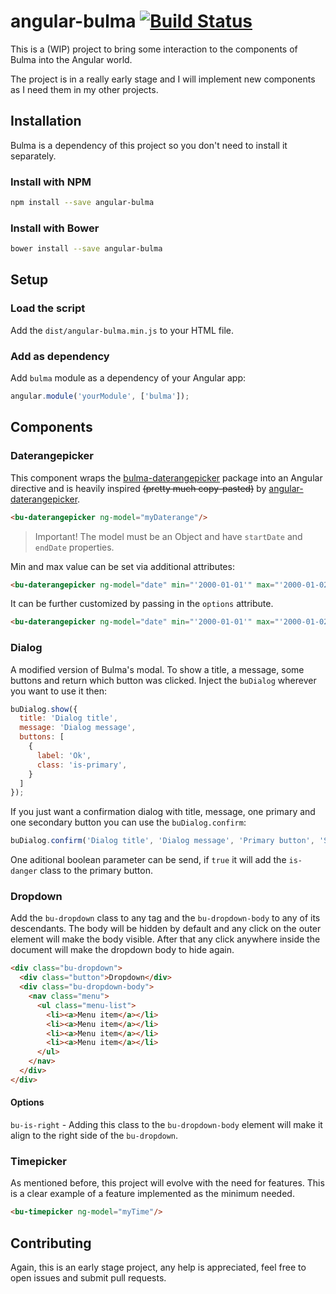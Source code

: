 # angular-bulma [![Build Status](https://travis-ci.org/gfpacheco/angular-bulma.svg?branch=master)](https://travis-ci.org/gfpacheco/angular-bulma)

This is a (WIP) project to bring some interaction to the components of Bulma into the Angular world.

The project is in a really early stage and I will implement new components as I need them in my
other projects.

## Installation

Bulma is a dependency of this project so you don't need to install it separately.

### Install with NPM

```sh
npm install --save angular-bulma
```

### Install with Bower

```sh
bower install --save angular-bulma
```

## Setup

### Load the script

Add the `dist/angular-bulma.min.js` to your HTML file.

### Add as dependency

Add `bulma` module as a dependency of your Angular app:

```javascript
angular.module('yourModule', ['bulma']);
```

## Components

### Daterangepicker

This component wraps the [bulma-daterangepicker](https://github.com/gfpacheco/bulma-daterangepicker)
package into an Angular directive and is heavily inspired ~~(pretty much copy-pasted)~~ by
[angular-daterangepicker](https://github.com/fragaria/angular-daterangepicker).

```html
<bu-daterangepicker ng-model="myDaterange"/>
```

> Important! The model must be an Object and have `startDate` and `endDate` properties.

Min and max value can be set via additional attributes:

```html
<bu-daterangepicker ng-model="date" min="'2000-01-01'" max="'2000-01-02'"/>
```

It can be further customized by passing in the `options` attribute.

```html
<bu-daterangepicker ng-model="date" min="'2000-01-01'" max="'2000-01-02'" options="{separator: ':'}"/>
```

### Dialog

A modified version of Bulma's modal. To show a title, a message, some buttons and return which
button was clicked. Inject the `buDialog` wherever you want to use it then:

```js
buDialog.show({
  title: 'Dialog title',
  message: 'Dialog message',
  buttons: [
    {
      label: 'Ok',
      class: 'is-primary',
    }
  ]
});
```

If you just want a confirmation dialog with title, message, one primary and one secondary button
you can use the `buDialog.confirm`:

```js
buDialog.confirm('Dialog title', 'Dialog message', 'Primary button', 'Secondary button');
```

One aditional boolean parameter can be send, if `true` it will add the `is-danger` class to the
primary button.

### Dropdown

Add the `bu-dropdown` class to any tag and the `bu-dropdown-body` to any of its descendants. The
body will be hidden by default and any click on the outer element will make the body visible. After
that any click anywhere inside the document will make the dropdown body to hide again.

```html
<div class="bu-dropdown">
  <div class="button">Dropdown</div>
  <div class="bu-dropdown-body">
    <nav class="menu">
      <ul class="menu-list">
        <li><a>Menu item</a></li>
        <li><a>Menu item</a></li>
        <li><a>Menu item</a></li>
        <li><a>Menu item</a></li>
      </ul>
    </nav>
  </div>
</div>
```

#### Options

`bu-is-right` - Adding this class to the `bu-dropdown-body` element will make it align to the right
side of the `bu-dropdown`.

### Timepicker

As mentioned before, this project will evolve with the need for features. This is a clear example of
a feature implemented as the minimum needed.

```html
<bu-timepicker ng-model="myTime"/>
```

## Contributing

Again, this is an early stage project, any help is appreciated, feel free to open issues and submit
pull requests.
